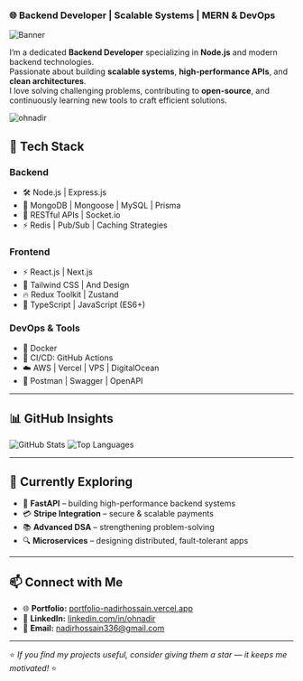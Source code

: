 ### 🌐 Backend Developer | Scalable Systems | MERN & DevOps

![Banner](https://res.cloudinary.com/ddqovbzxy/image/upload/v1758297001/Linkedin_Banner_cmnkad.png)

I’m a dedicated **Backend Developer** specializing in **Node.js** and modern backend technologies.  
Passionate about building **scalable systems**, **high-performance APIs**, and **clean architectures**.  
I love solving challenging problems, contributing to **open-source**, and continuously learning new tools to craft efficient solutions.  

<p align="left"> <img src="https://komarev.com/ghpvc/?username=ohnadir&label=Profile%20views&color=0e75b6&style=flat" alt="ohnadir" /> </p>

## 🔧 Tech Stack

### **Backend**
- 🛠️ Node.js | Express.js  
- 💾 MongoDB | Mongoose | MySQL | Prisma
- 🔌 RESTful APIs | Socket.io
- ⚡ Redis | Pub/Sub | Caching Strategies  

### **Frontend**
- ⚡ React.js | Next.js  
- 🎨 Tailwind CSS | And Design  
- 🔥 Redux Toolkit | Zustand  
- 📜 TypeScript | JavaScript (ES6+)  

### **DevOps & Tools**
- 🐳 Docker  
- 🚀 CI/CD: GitHub Actions 
- ☁️ AWS | Vercel | VPS | DigitalOcean  
- 📝 Postman | Swagger | OpenAPI

---

## 📊 GitHub Insights

![GitHub Stats](https://github-readme-stats.vercel.app/api?username=ohnadir&show_icons=true&theme=tokyonight)  ![Top Languages](https://github-readme-stats.vercel.app/api/top-langs/?username=ohnadir&layout=compact&theme=tokyonight)

---

## 🌱 Currently Exploring

- 🚀 **FastAPI** – building high-performance backend systems  
- 💳 **Stripe Integration** – secure & scalable payments  
- 📚 **Advanced DSA** – strengthening problem-solving  
- 🔍 **Microservices** – designing distributed, fault-tolerant apps  

---

## 📫 Connect with Me

- 🌐 **Portfolio:** [portfolio-nadirhossain.vercel.app](https://portfolio-nadirhossain.vercel.app)  
- 💼 **LinkedIn:** [linkedin.com/in/ohnadir](https://linkedin.com/in/ohnadir)  
- 📧 **Email:** [nadirhossain336@gmail.com](mailto:nadirhossain336@gmail.com)  

---

⭐ *If you find my projects useful, consider giving them a star — it keeps me motivated!* ⭐
